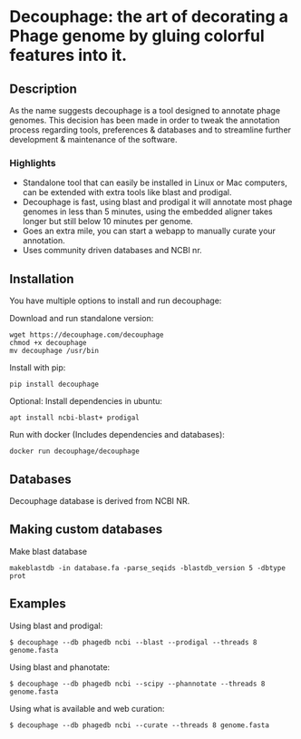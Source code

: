 # Decouphage: the art of decorating a Phage genome by gluing colorful features into it.

## Description

As the name suggests decouphage is a tool designed to annotate phage genomes. This decision has been made
in order to tweak the annotation process regarding tools, preferences & databases and to streamline further development &
maintenance of the software.
 
### Highlights

 - Standalone tool that can easily be installed in Linux or Mac computers, can be extended with extra tools like blast
and prodigal.
 - Decouphage is fast, using blast and prodigal it will annotate most phage genomes in less than 5 minutes, using the 
embedded aligner takes longer but still below 10 minutes per genome.
 - Goes an extra mile, you can start a webapp to manually curate your annotation.
 - Uses community driven databases and NCBI nr.

## Installation

You have multiple options to install and run decouphage:


Download and run standalone version:

    wget https://decouphage.com/decouphage
    chmod +x decouphage
    mv decouphage /usr/bin


Install with pip:

    pip install decouphage

Optional: Install dependencies in ubuntu:

    apt install ncbi-blast+ prodigal

Run with docker (Includes dependencies and databases):

    docker run decouphage/decouphage

## Databases

Decouphage database is derived from NCBI NR.


## Making custom databases

Make blast database

    makeblastdb -in database.fa -parse_seqids -blastdb_version 5 -dbtype prot


## Examples

Using blast and prodigal:

    $ decouphage --db phagedb ncbi --blast --prodigal --threads 8 genome.fasta

Using blast and phanotate:

    $ decouphage --db phagedb ncbi --scipy --phannotate --threads 8 genome.fasta

Using what is available and web curation:

    $ decouphage --db phagedb ncbi --curate --threads 8 genome.fasta

